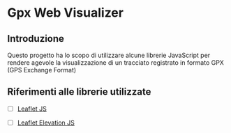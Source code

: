 # Gpx Web Visualizer



## Introduzione

Questo progetto ha lo scopo di utilizzare alcune librerie JavaScript per rendere agevole la visualizzazione di un tracciato registrato in formato GPX (GPS Exchange Format)

## Riferimenti alle librerie utilizzate

- [ ] [Leaflet JS](https://leafletjs.com/)
- [ ] [Leaflet Elevation JS](https://mrmufflon.github.io/Leaflet.Elevation/)


